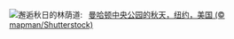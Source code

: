 ![](https://www.bing.com/th?id=OHR.CentralParkAutumn_ZH-CN2757358246_UHD.jpg&w=1000)邂逅秋日的林荫道:&nbsp;&ensp;[曼哈顿中央公园的秋天，纽约，美国 (© mapman/Shutterstock)](https://www.bing.com/th?id=OHR.CentralParkAutumn_ZH-CN2757358246_UHD.jpg)
<br><br/>
